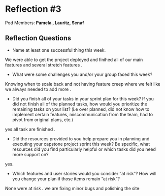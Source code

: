 # Reflection #3

Pod Members: **Pamela , Lauritz, Senaf**

## Reflection Questions

* Name at least one successful thing this week.

 We were able to get the project deployed and finihed all of our main features and several stretch features . 

* What were some challenges you and/or your group faced this week?

 Knowing when to scale back and not having feature creep where we felt like we always needed to add more . 

* Did you finish all of your tasks in your sprint plan for this week? If you did not finish all of the planned tasks, how would you prioritize the remaining tasks on your list?  (i.e over planned, did not know how to implement certain features, miscommunication from the team, had to pivot from original plans, etc.)

 yes all task are finished . 

* Did the resources provided to you help prepare you in planning and executing your capstone project sprint this week? Be specific, what resources did you find particularly helpful or which tasks did you need more support on?

 yes.

* Which features and user stories would you consider “at risk”? How will you change your plan if those items remain “at risk”?

 None were at risk . we are fixing minor bugs and polishing the site 
